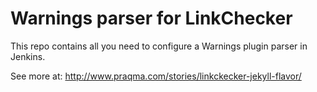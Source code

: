 # Warnings parser for LinkChecker
This repo contains all you need to configure a Warnings plugin parser in Jenkins.

See more at:
http://www.praqma.com/stories/linkckecker-jekyll-flavor/
